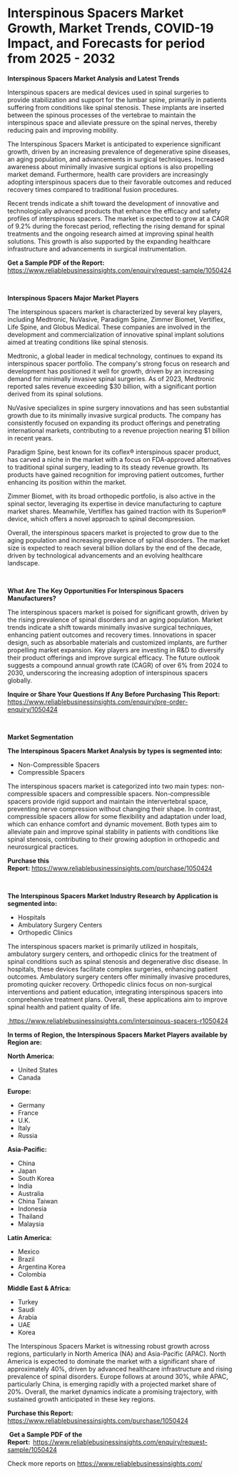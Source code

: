 <p><h1>Interspinous Spacers Market Growth, Market Trends, COVID-19 Impact, and Forecasts for period from 2025 - 2032</h1></p><p><strong>Interspinous Spacers Market Analysis and Latest Trends</strong></p>
<p><p>Interspinous spacers are medical devices used in spinal surgeries to provide stabilization and support for the lumbar spine, primarily in patients suffering from conditions like spinal stenosis. These implants are inserted between the spinous processes of the vertebrae to maintain the interspinous space and alleviate pressure on the spinal nerves, thereby reducing pain and improving mobility.</p><p>The Interspinous Spacers Market is anticipated to experience significant growth, driven by an increasing prevalence of degenerative spine diseases, an aging population, and advancements in surgical techniques. Increased awareness about minimally invasive surgical options is also propelling market demand. Furthermore, health care providers are increasingly adopting interspinous spacers due to their favorable outcomes and reduced recovery times compared to traditional fusion procedures.</p><p>Recent trends indicate a shift toward the development of innovative and technologically advanced products that enhance the efficacy and safety profiles of interspinous spacers. The market is expected to grow at a CAGR of 9.2% during the forecast period, reflecting the rising demand for spinal treatments and the ongoing research aimed at improving spinal health solutions. This growth is also supported by the expanding healthcare infrastructure and advancements in surgical instrumentation.</p></p>
<p><strong>Get a Sample PDF of the Report:&nbsp;</strong> <a href="https://www.reliablebusinessinsights.com/enquiry/request-sample/1050424?utm_campaign=2242&utm_medium=2&utm_source=Github&utm_content=ia&utm_term=03032025&utm_id=interspinous-spacers">https://www.reliablebusinessinsights.com/enquiry/request-sample/1050424</a></p>
<p>&nbsp;</p>
<p><strong>Interspinous Spacers Major Market Players</strong></p>
<p><p>The interspinous spacers market is characterized by several key players, including Medtronic, NuVasive, Paradigm Spine, Zimmer Biomet, Vertiflex, Life Spine, and Globus Medical. These companies are involved in the development and commercialization of innovative spinal implant solutions aimed at treating conditions like spinal stenosis.</p><p>Medtronic, a global leader in medical technology, continues to expand its interspinous spacer portfolio. The company's strong focus on research and development has positioned it well for growth, driven by an increasing demand for minimally invasive spinal surgeries. As of 2023, Medtronic reported sales revenue exceeding $30 billion, with a significant portion derived from its spinal solutions.</p><p>NuVasive specializes in spine surgery innovations and has seen substantial growth due to its minimally invasive surgical products. The company has consistently focused on expanding its product offerings and penetrating international markets, contributing to a revenue projection nearing $1 billion in recent years.</p><p>Paradigm Spine, best known for its coflex® interspinous spacer product, has carved a niche in the market with a focus on FDA-approved alternatives to traditional spinal surgery, leading to its steady revenue growth. Its products have gained recognition for improving patient outcomes, further enhancing its position within the market.</p><p>Zimmer Biomet, with its broad orthopedic portfolio, is also active in the spinal sector, leveraging its expertise in device manufacturing to capture market shares. Meanwhile, Vertiflex has gained traction with its Superion® device, which offers a novel approach to spinal decompression.</p><p>Overall, the interspinous spacers market is projected to grow due to the aging population and increasing prevalence of spinal disorders. The market size is expected to reach several billion dollars by the end of the decade, driven by technological advancements and an evolving healthcare landscape.</p></p>
<p>&nbsp;</p>
<p><strong>What Are The Key Opportunities For Interspinous Spacers Manufacturers?</strong></p>
<p><p>The interspinous spacers market is poised for significant growth, driven by the rising prevalence of spinal disorders and an aging population. Market trends indicate a shift towards minimally invasive surgical techniques, enhancing patient outcomes and recovery times. Innovations in spacer design, such as absorbable materials and customized implants, are further propelling market expansion. Key players are investing in R&D to diversify their product offerings and improve surgical efficacy. The future outlook suggests a compound annual growth rate (CAGR) of over 6% from 2024 to 2030, underscoring the increasing adoption of interspinous spacers globally.</p></p>
<p><strong>Inquire or Share Your Questions If Any Before Purchasing This Report:</strong> <a href="https://www.reliablebusinessinsights.com/enquiry/pre-order-enquiry/1050424?utm_campaign=2242&utm_medium=2&utm_source=Github&utm_content=ia&utm_term=03032025&utm_id=interspinous-spacers">https://www.reliablebusinessinsights.com/enquiry/pre-order-enquiry/1050424</a></p>
<p>&nbsp;</p>
<p><strong>Market Segmentation</strong></p>
<p><strong>The Interspinous Spacers Market Analysis by types is segmented into:</strong></p>
<p><ul><li>Non-Compressible Spacers</li><li>Compressible Spacers</li></ul></p>
<p><p>The interspinous spacers market is categorized into two main types: non-compressible spacers and compressible spacers. Non-compressible spacers provide rigid support and maintain the intervertebral space, preventing nerve compression without changing their shape. In contrast, compressible spacers allow for some flexibility and adaptation under load, which can enhance comfort and dynamic movement. Both types aim to alleviate pain and improve spinal stability in patients with conditions like spinal stenosis, contributing to their growing adoption in orthopedic and neurosurgical practices.</p></p>
<p><strong>Purchase this Report:&nbsp;</strong><a href="https://www.reliablebusinessinsights.com/purchase/1050424?utm_campaign=2242&utm_medium=2&utm_source=Github&utm_content=ia&utm_term=03032025&utm_id=interspinous-spacers">https://www.reliablebusinessinsights.com/purchase/1050424</a></p>
<p>&nbsp;</p>
<p><strong>The Interspinous Spacers Market Industry Research by Application is segmented into:</strong></p>
<p><ul><li>Hospitals</li><li>Ambulatory Surgery Centers</li><li>Orthopedic Clinics</li></ul></p>
<p><p>The interspinous spacers market is primarily utilized in hospitals, ambulatory surgery centers, and orthopedic clinics for the treatment of spinal conditions such as spinal stenosis and degenerative disc disease. In hospitals, these devices facilitate complex surgeries, enhancing patient outcomes. Ambulatory surgery centers offer minimally invasive procedures, promoting quicker recovery. Orthopedic clinics focus on non-surgical interventions and patient education, integrating interspinous spacers into comprehensive treatment plans. Overall, these applications aim to improve spinal health and patient quality of life.</p></p>
<p><a href="https://www.reliablebusinessinsights.com/interspinous-spacers-r1050424?utm_campaign=2242&utm_medium=2&utm_source=Github&utm_content=ia&utm_term=03032025&utm_id=interspinous-spacers">&nbsp;https://www.reliablebusinessinsights.com/interspinous-spacers-r1050424</a></p>
<p><strong>In terms of Region, the Interspinous Spacers Market Players available by Region are:</strong></p>
<p>
    <p> <strong> North America: </strong>
        <ul>
            <li>United States</li>
            <li>Canada</li>
        </ul>
        </p> 
    <p> <strong> Europe: </strong>
        <ul>
            <li>Germany</li>
            <li>France</li>
            <li>U.K.</li>
            <li>Italy</li>
            <li>Russia</li>
        </ul>
        </p> 
    <p> <strong> Asia-Pacific: </strong>
        <ul>
            <li>China</li>
            <li>Japan</li>
            <li>South Korea</li>
            <li>India</li>
            <li>Australia</li>
            <li>China Taiwan</li>
            <li>Indonesia</li>
            <li>Thailand</li>
            <li>Malaysia</li>
        </ul>
        </p> 
    <p> <strong> Latin America: </strong>
        <ul>
            <li>Mexico</li>
            <li>Brazil</li>
            <li>Argentina Korea</li>
            <li>Colombia</li>
        </ul>
        </p> 
    <p> <strong> Middle East & Africa: </strong>
        <ul>
            <li>Turkey</li>
            <li>Saudi</li>
            <li>Arabia</li>
            <li>UAE</li>
            <li>Korea</li>
        </ul>
    </p>
    </p>
<p><p>The Interspinous Spacers Market is witnessing robust growth across regions, particularly in North America (NA) and Asia-Pacific (APAC). North America is expected to dominate the market with a significant share of approximately 40%, driven by advanced healthcare infrastructure and rising prevalence of spinal disorders. Europe follows at around 30%, while APAC, particularly China, is emerging rapidly with a projected market share of 20%. Overall, the market dynamics indicate a promising trajectory, with sustained growth anticipated in these key regions.</p></p>
<p><strong>Purchase this Report: </strong><a href="https://www.reliablebusinessinsights.com/purchase/1050424?utm_campaign=2242&utm_medium=2&utm_source=Github&utm_content=ia&utm_term=03032025&utm_id=interspinous-spacers">https://www.reliablebusinessinsights.com/purchase/1050424</a></p>
<p>&nbsp;<strong>Get a Sample PDF of the Report:&nbsp;&nbsp;</strong><a href="https://www.reliablebusinessinsights.com/enquiry/request-sample/1050424?utm_campaign=2242&utm_medium=2&utm_source=Github&utm_content=ia&utm_term=03032025&utm_id=interspinous-spacers">https://www.reliablebusinessinsights.com/enquiry/request-sample/1050424</a></p>
<p><strong></strong></p>
<p>Check more reports on <a href="https://www.reliablebusinessinsights.com/?utm_campaign=2242&utm_medium=2&utm_source=Github&utm_content=ia&utm_term=03032025&utm_id=interspinous-spacers">https://www.reliablebusinessinsights.com/</a></p>
